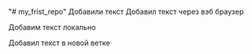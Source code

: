 "# my_frist_repo" 
Добавили текст
Добавил текст через вэб браузер

Добавим текст локально

Добавил текст в новой ветке
